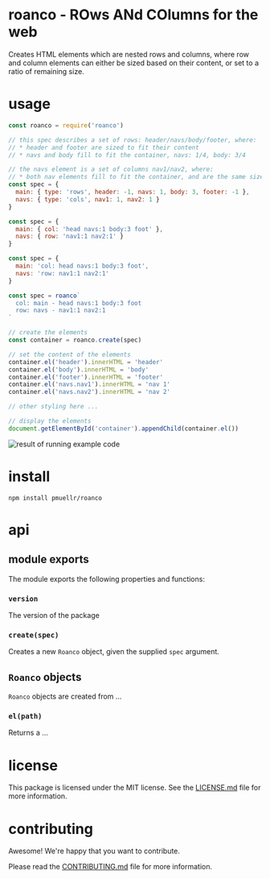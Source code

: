roanco - ROws ANd COlumns for the web
================================================================================

Creates HTML elements which are nested rows and columns, where row and column
elements can either be sized based on their content, or set to a ratio of
remaining size.

usage
================================================================================

```js
const roanco = require('roanco')

// this spec describes a set of rows: header/navs/body/footer, where:
// * header and footer are sized to fit their content
// * navs and body fill to fit the container, navs: 1/4, body: 3/4

// the navs element is a set of columns nav1/nav2, where:
// * both nav elements fill to fit the container, and are the same size
const spec = {
  main: { type: 'rows', header: -1, navs: 1, body: 3, footer: -1 },
  navs: { type: 'cols', nav1: 1, nav2: 1 }
}

const spec = {
  main: { col: 'head navs:1 body:3 foot' },
  navs: { row: 'nav1:1 nav2:1' }
}

const spec = {
  main: 'col: head navs:1 body:3 foot',
  navs: 'row: nav1:1 nav2:1'
}

const spec = roanco`
  col: main - head navs:1 body:3 foot
  row: navs - nav1:1 nav2:1
`

// create the elements
const container = roanco.create(spec)

// set the content of the elements
container.el('header').innerHTML = 'header'
container.el('body').innerHTML = 'body'
container.el('footer').innerHTML = 'footer'
container.el('navs.nav1').innerHTML = 'nav 1'
container.el('navs.nav2').innerHTML = 'nav 2'

// other styling here ...

// display the elements
document.getElementById('container').appendChild(container.el())
```

![result of running example code](test/fixtures/prototype/screen-cap.gif)

install
================================================================================

    npm install pmuellr/roanco


api
================================================================================

## module exports

The module exports the following properties and functions:

### `version`

The version of the package

### `create(spec)`

Creates a new `Roanco` object, given the supplied `spec` argument.

## `Roanco` objects

`Roanco` objects are created from ...

### `el(path)`

Returns a ...


license
================================================================================

This package is licensed under the MIT license.  See the
[LICENSE.md](LICENSE.md) file for more information.


contributing
================================================================================

Awesome!  We're happy that you want to contribute.

Please read the [CONTRIBUTING.md](CONTRIBUTING.md) file for more information.

